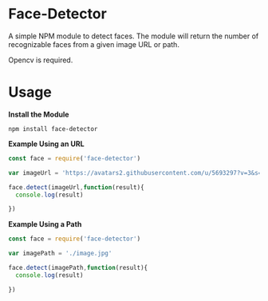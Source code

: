 # Face-Detector
A simple NPM module to detect faces. The module will return the number of recognizable faces from a given image URL or path.

Opencv is required.

# Usage

**Install the Module**

```
npm install face-detector
```

**Example Using an URL**

```javascript
const face = require('face-detector')

var imageUrl = 'https://avatars2.githubusercontent.com/u/5693297?v=3&s=400'

face.detect(imageUrl,function(result){
  console.log(result)

})
```

**Example Using a Path**

```javascript
const face = require('face-detector')

var imagePath = './image.jpg'

face.detect(imagePath,function(result){
  console.log(result)

})
```
